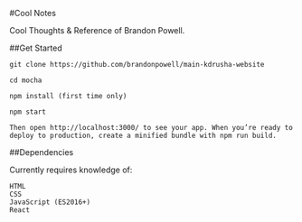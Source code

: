 #Cool Notes

Cool Thoughts & Reference of Brandon Powell.

##Get Started

```
git clone https://github.com/brandonpowell/main-kdrusha-website

cd mocha

npm install (first time only)

npm start

Then open http://localhost:3000/ to see your app. When you’re ready to deploy to production, create a minified bundle with npm run build.
```

##Dependencies

Currently requires knowledge of:

```
HTML
CSS
JavaScript (ES2016+)
React
```
